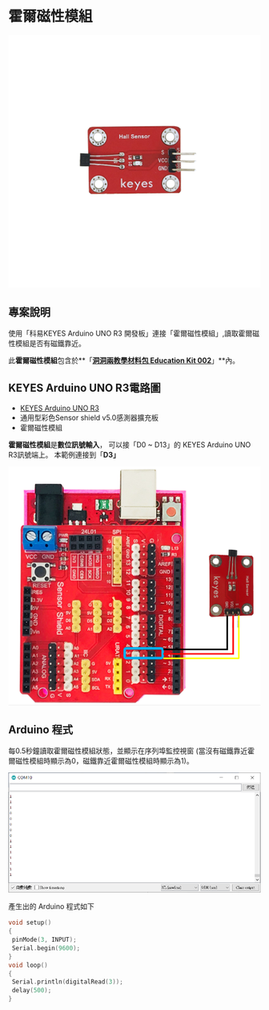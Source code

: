 # 霍爾磁性模組

![](../../.gitbook/assets/10-hall-sensor.png)

## 專案說明

使用「科易KEYES Arduino UNO R3 開發板」連接「霍爾磁性模組」,讀取霍爾磁性模組是否有磁鐵靠近。

此**霍爾磁性模組**包含於**「**[洞洞兩教學材料包 Education Kit 002](https://www.robotkingdom.com.tw/product/rk-education-kit-002/)**」**內。

## KEYES Arduino UNO R3電路圖

* [KEYES Arduino UNO R3](https://www.robotkingdom.com.tw/product/keyes-uno-r3/)
* 通用型彩色Sensor shield v5.0感測器擴充板
* 霍爾磁性模組

**霍爾磁性模組**是**數位訊號輸入**， 可以接「D0 ~ D13」的 KEYES Arduino UNO R3訊號端上。 本範例連接到「**D3」**

![](../../.gitbook/assets/1%20%2823%29%20%281%29.png)

## Arduino 程式

每0.5秒鐘讀取霍爾磁性模組狀態，並顯示在序列埠監控視窗 \(當沒有磁鐵靠近霍爾磁性模組時顯示為0，磁鐵靠近霍爾磁性模組時顯示為1\)。

![](../../.gitbook/assets/2%20%283%29%20%282%29.png)

產生出的 Arduino 程式如下

```c
void setup()
{
 pinMode(3, INPUT);
 Serial.begin(9600);
}
void loop()
{
 Serial.println(digitalRead(3));
 delay(500);
}
```

